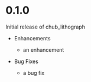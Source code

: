 # 0.1.0

Initial release of chub_lithograph

* Enhancements
  * an enhancement

* Bug Fixes
  * a bug fix
